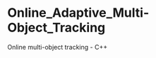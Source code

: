 Online_Adaptive_Multi-Object_Tracking
=====================================

Online multi-object tracking - C++
